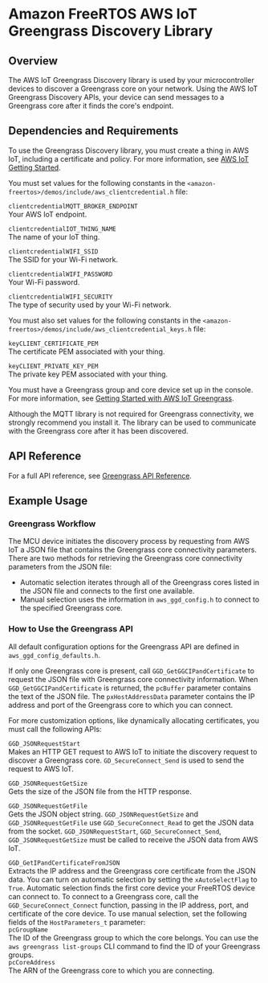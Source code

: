 # Amazon FreeRTOS AWS IoT Greengrass Discovery Library<a name="freertos-lib-gg-connectivity"></a>

## Overview<a name="freertos-gg-overview"></a>

The AWS IoT Greengrass Discovery library is used by your microcontroller devices to discover a Greengrass core on your network\. Using the AWS IoT Greengrass Discovery APIs, your device can send messages to a Greengrass core after it finds the core's endpoint\.

## Dependencies and Requirements<a name="freertos-gg-dependencies"></a>

To use the Greengrass Discovery library, you must create a thing in AWS IoT, including a certificate and policy\. For more information, see [AWS IoT Getting Started](https://docs.aws.amazon.com/iot/latest/developerguide/iot-gs.html)\. 

You must set values for the following constants in the `<amazon-freertos>/demos/include/aws_clientcredential.h` file:

`clientcredentialMQTT_BROKER_ENDPOINT`  
Your AWS IoT endpoint\.

`clientcredentialIOT_THING_NAME`  
The name of your IoT thing\.

`clientcredentialWIFI_SSID`  
The SSID for your Wi\-Fi network\.

`clientcredentialWIFI_PASSWORD`  
Your Wi\-Fi password\.

`clientcredentialWIFI_SECURITY`  
The type of security used by your Wi\-Fi network\.

You must also set values for the following constants in the `<amazon-freertos>/demos/include/aws_clientcredential_keys.h` file:

`keyCLIENT_CERTIFICATE_PEM`  
The certificate PEM associated with your thing\.

`keyCLIENT_PRIVATE_KEY_PEM`  
The private key PEM associated with your thing\.

You must have a Greengrass group and core device set up in the console\. For more information, see [Getting Started with AWS IoT Greengrass](https://docs.aws.amazon.com/greengrass/latest/developerguide/)\.

Although the MQTT library is not required for Greengrass connectivity, we strongly recommend you install it\. The library can be used to communicate with the Greengrass core after it has been discovered\.

## API Reference<a name="freertos-gg-api"></a>

For a full API reference, see [Greengrass API Reference](https://docs.aws.amazon.com/freertos/latest/lib-ref/html1/aws__greengrass__discovery_8h.html)\.

## Example Usage<a name="freertos-gg-example"></a>

### Greengrass Workflow<a name="freertos-lib-gg-workflow"></a>

The MCU device initiates the discovery process by requesting from AWS IoT a JSON file that contains the Greengrass core connectivity parameters\. There are two methods for retrieving the Greengrass core connectivity parameters from the JSON file:
+ Automatic selection iterates through all of the Greengrass cores listed in the JSON file and connects to the first one available\. 
+ Manual selection uses the information in `aws_ggd_config.h` to connect to the specified Greengrass core\.

### How to Use the Greengrass API<a name="freertos-lib-gg-api"></a>

All default configuration options for the Greengrass API are defined in `aws_ggd_config_defaults.h`\.

If only one Greengrass core is present, call `GGD_GetGGCIPandCertificate` to request the JSON file with Greengrass core connectivity information\. When `GGD_GetGGCIPandCertificate` is returned, the `pcBuffer` parameter contains the text of the JSON file\. The `pxHostAddressData` parameter contains the IP address and port of the Greengrass core to which you can connect\.

For more customization options, like dynamically allocating certificates, you must call the following APIs:

`GGD_JSONRequestStart`  
Makes an HTTP GET request to AWS IoT to initiate the discovery request to discover a Greengrass core\. `GD_SecureConnect_Send` is used to send the request to AWS IoT\.

`GGD_JSONRequestGetSize`  
Gets the size of the JSON file from the HTTP response\.

`GGD_JSONRequestGetFile`  
Gets the JSON object string\. `GGD_JSONRequestGetSize` and `GGD_JSONRequestGetFile` use `GGD_SecureConnect_Read` to get the JSON data from the socket\. `GGD_JSONRequestStart`, `GGD_SecureConnect_Send`, `GGD_JSONRequestGetSize` must be called to receive the JSON data from AWS IoT\.

`GGD_GetIPandCertificateFromJSON`  
Extracts the IP address and the Greengrass core certificate from the JSON data\. You can turn on automatic selection by setting the `xAutoSelectFlag` to `True`\. Automatic selection finds the first core device your FreeRTOS device can connect to\. To connect to a Greengrass core, call the `GGD_SecureConnect_Connect` function, passing in the IP address, port, and certificate of the core device\. To use manual selection, set the following fields of the `HostParameters_t` parameter:    
`pcGroupName`  
The ID of the Greengrass group to which the core belongs\. You can use the `aws greengrass list-groups` CLI command to find the ID of your Greengrass groups\.  
`pcCoreAddress`  
The ARN of the Greengrass core to which you are connecting\.
